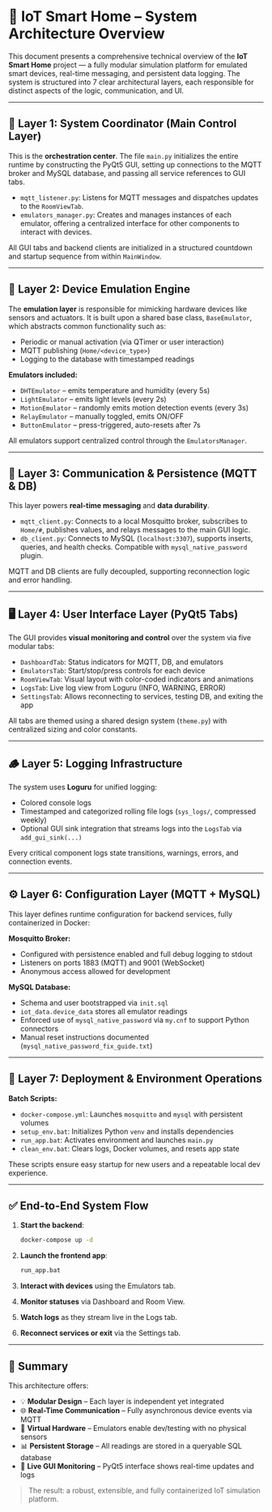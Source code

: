 # 📐 IoT Smart Home – System Architecture Overview

This document presents a comprehensive technical overview of the **IoT Smart Home** project — a fully modular simulation platform for emulated smart devices, real-time messaging, and persistent data logging. The system is structured into 7 clear architectural layers, each responsible for distinct aspects of the logic, communication, and UI.

---

## 🔁 Layer 1: System Coordinator (Main Control Layer)

This is the **orchestration center**. The file `main.py` initializes the entire runtime by constructing the PyQt5 GUI, setting up connections to the MQTT broker and MySQL database, and passing all service references to GUI tabs.

- `mqtt_listener.py`: Listens for MQTT messages and dispatches updates to the `RoomViewTab`.
- `emulators_manager.py`: Creates and manages instances of each emulator, offering a centralized interface for other components to interact with devices.

All GUI tabs and backend clients are initialized in a structured countdown and startup sequence from within `MainWindow`.

---

## 🤖 Layer 2: Device Emulation Engine

The **emulation layer** is responsible for mimicking hardware devices like sensors and actuators. It is built upon a shared base class, `BaseEmulator`, which abstracts common functionality such as:

- Periodic or manual activation (via QTimer or user interaction)
- MQTT publishing (`Home/<device_type>`)
- Logging to the database with timestamped readings

**Emulators included:**
- `DHTEmulator` – emits temperature and humidity (every 5s)
- `LightEmulator` – emits light levels (every 2s)
- `MotionEmulator` – randomly emits motion detection events (every 3s)
- `RelayEmulator` – manually toggled, emits ON/OFF
- `ButtonEmulator` – press-triggered, auto-resets after 7s

All emulators support centralized control through the `EmulatorsManager`.

---

## 📡 Layer 3: Communication & Persistence (MQTT & DB)

This layer powers **real-time messaging** and **data durability**.

- `mqtt_client.py`: Connects to a local Mosquitto broker, subscribes to `Home/#`, publishes values, and relays messages to the main GUI logic.
- `db_client.py`: Connects to MySQL (`localhost:3307`), supports inserts, queries, and health checks. Compatible with `mysql_native_password` plugin.

MQTT and DB clients are fully decoupled, supporting reconnection logic and error handling.

---

## 🖥️ Layer 4: User Interface Layer (PyQt5 Tabs)

The GUI provides **visual monitoring and control** over the system via five modular tabs:

- `DashboardTab`: Status indicators for MQTT, DB, and emulators
- `EmulatorsTab`: Start/stop/press controls for each device
- `RoomViewTab`: Visual layout with color-coded indicators and animations
- `LogsTab`: Live log view from Loguru (INFO, WARNING, ERROR)
- `SettingsTab`: Allows reconnecting to services, testing DB, and exiting the app

All tabs are themed using a shared design system (`theme.py`) with centralized sizing and color constants.

---

## 🪵 Layer 5: Logging Infrastructure

The system uses **Loguru** for unified logging:

- Colored console logs
- Timestamped and categorized rolling file logs (`sys_logs/`, compressed weekly)
- Optional GUI sink integration that streams logs into the `LogsTab` via `add_gui_sink(...)`

Every critical component logs state transitions, warnings, errors, and connection events.

---

## ⚙️ Layer 6: Configuration Layer (MQTT + MySQL)

This layer defines runtime configuration for backend services, fully containerized in Docker:

**Mosquitto Broker:**
- Configured with persistence enabled and full debug logging to stdout
- Listeners on ports 1883 (MQTT) and 9001 (WebSocket)
- Anonymous access allowed for development

**MySQL Database:**
- Schema and user bootstrapped via `init.sql`
- `iot_data.device_data` stores all emulator readings
- Enforced use of `mysql_native_password` via `my.cnf` to support Python connectors
- Manual reset instructions documented (`mysql_native_password_fix_guide.txt`)

---

## 🚀 Layer 7: Deployment & Environment Operations

**Batch Scripts:**
- `docker-compose.yml`: Launches `mosquitto` and `mysql` with persistent volumes
- `setup_env.bat`: Initializes Python `venv` and installs dependencies
- `run_app.bat`: Activates environment and launches `main.py`
- `clean_env.bat`: Clears logs, Docker volumes, and resets app state

These scripts ensure easy startup for new users and a repeatable local dev experience.

---

## ✅ End-to-End System Flow

1. **Start the backend**:
   ```bash
   docker-compose up -d
   ```

2. **Launch the frontend app**:
   ```bash
   run_app.bat
   ```

3. **Interact with devices** using the Emulators tab.
4. **Monitor statuses** via Dashboard and Room View.
5. **Watch logs** as they stream live in the Logs tab.
6. **Reconnect services or exit** via the Settings tab.

---

## 🧩 Summary

This architecture offers:

- 💡 **Modular Design** – Each layer is independent yet integrated
- 🌐 **Real-Time Communication** – Fully asynchronous device events via MQTT
- 🧠 **Virtual Hardware** – Emulators enable dev/testing with no physical sensors
- 📊 **Persistent Storage** – All readings are stored in a queryable SQL database
- 🎨 **Live GUI Monitoring** – PyQt5 interface shows real-time updates and logs

> The result: a robust, extensible, and fully containerized IoT simulation platform.